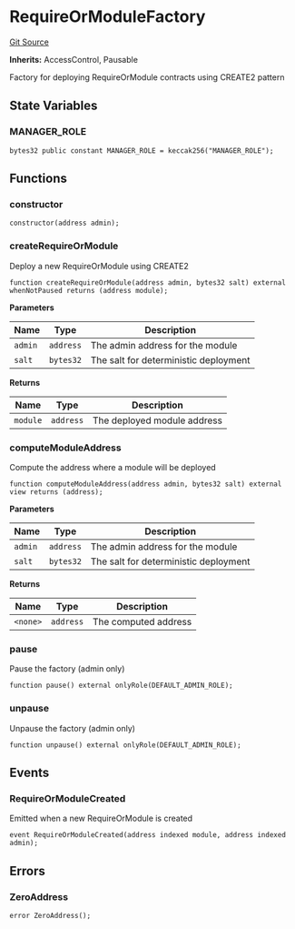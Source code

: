 # RequireOrModuleFactory
[Git Source](https://github.com/SyndicateProtocol/syndicate-appchains/blob/e670fbd66628d486b7f0c62387b907c2a44879ed/src/factory/PermissionModuleFactories.sol)

**Inherits:**
AccessControl, Pausable

Factory for deploying RequireOrModule contracts using CREATE2 pattern


## State Variables
### MANAGER_ROLE

```solidity
bytes32 public constant MANAGER_ROLE = keccak256("MANAGER_ROLE");
```


## Functions
### constructor


```solidity
constructor(address admin);
```

### createRequireOrModule

Deploy a new RequireOrModule using CREATE2


```solidity
function createRequireOrModule(address admin, bytes32 salt) external whenNotPaused returns (address module);
```
**Parameters**

|Name|Type|Description|
|----|----|-----------|
|`admin`|`address`|The admin address for the module|
|`salt`|`bytes32`|The salt for deterministic deployment|

**Returns**

|Name|Type|Description|
|----|----|-----------|
|`module`|`address`|The deployed module address|


### computeModuleAddress

Compute the address where a module will be deployed


```solidity
function computeModuleAddress(address admin, bytes32 salt) external view returns (address);
```
**Parameters**

|Name|Type|Description|
|----|----|-----------|
|`admin`|`address`|The admin address for the module|
|`salt`|`bytes32`|The salt for deterministic deployment|

**Returns**

|Name|Type|Description|
|----|----|-----------|
|`<none>`|`address`|The computed address|


### pause

Pause the factory (admin only)


```solidity
function pause() external onlyRole(DEFAULT_ADMIN_ROLE);
```

### unpause

Unpause the factory (admin only)


```solidity
function unpause() external onlyRole(DEFAULT_ADMIN_ROLE);
```

## Events
### RequireOrModuleCreated
Emitted when a new RequireOrModule is created


```solidity
event RequireOrModuleCreated(address indexed module, address indexed admin);
```

## Errors
### ZeroAddress

```solidity
error ZeroAddress();
```

